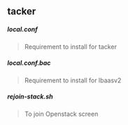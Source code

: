 ## tacker

##### local.conf

> Requirement to install for tacker


##### local.conf.bac

> Requirement to install for lbaasv2


##### rejoin-stack.sh

> To join Openstack screen
